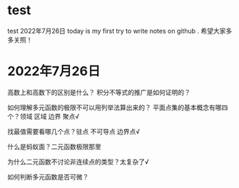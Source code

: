 # test
test
2022年7月26日 
today is my first try to write notes  on github .
希望大家多多关照！

# 2022年7月26日

高数上和高数下的区别是什么？
积分不等式的推广是如何证明的？

如何理解多元函数的极限不可以用列举法算出来的？
 平面点集的基本概念有哪四个？领域 区域  边界  聚点√

找最值需要看哪几个点？驻点  不可导点 边界点√

什么是蚂蚁面？二元函数极限那里

为什么二元函数不讨论非连续点的类型？太复杂了√

如何判断多元函数是否可微？
